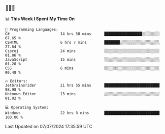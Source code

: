 ### 👋👋👋
<!--START_SECTION:waka-->
📊 **This Week I Spent My Time On** 

```text
💬 Programming Languages: 
C#                       14 hrs 58 mins      █████████████████░░░░░░░░   67.65 % 
CSHTML                   6 hrs 7 mins        ███████░░░░░░░░░░░░░░░░░░   27.64 % 
Csproj                   24 mins             ░░░░░░░░░░░░░░░░░░░░░░░░░   01.86 % 
JavaScript               15 mins             ░░░░░░░░░░░░░░░░░░░░░░░░░   01.20 % 
CSS                      6 mins              ░░░░░░░░░░░░░░░░░░░░░░░░░   00.48 % 

🔥 Editors: 
Jetbrainsrider           21 hrs 55 mins      █████████████████████████   98.98 % 
Unknown Editor           13 mins             ░░░░░░░░░░░░░░░░░░░░░░░░░   01.02 % 

💻 Operating System: 
Windows                  22 hrs 8 mins       █████████████████████████   100.00 % 
```


 Last Updated on 07/07/2024 17:35:59 UTC
<!--END_SECTION:waka-->
